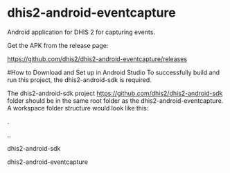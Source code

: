 # dhis2-android-eventcapture
Android application for DHIS 2 for capturing events.

Get the APK from the release page:

https://github.com/dhis2/dhis2-android-eventcapture/releases

#How to Download and Set up in Android Studio
To successfully build and run this project, the dhis2-android-sdk is required.

The dhis2-android-sdk project https://github.com/dhis2/dhis2-android-sdk folder should be in the same root folder as the dhis2-android-eventcapture.
A workspace folder structure would look like this:

.

..

dhis2-android-sdk

dhis2-android-eventcapture
